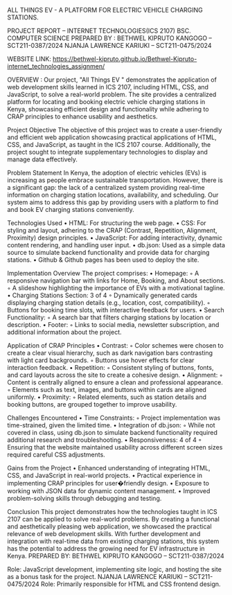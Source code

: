 ALL THINGS EV - A PLATFORM FOR ELECTRIC VEHICLE CHARGING STATIONS.

PROJECT REPORT – INTERNET TECHNOLOGIES(ICS 2107) BSC. COMPUTER SCIENCE PREPARED BY : BETHWEL KIPRUTO KANGOGO – SCT211-0387/2024 NJANJA LAWRENCE KARIUKI – SCT211-0475/2024

WEBSITE LINK: https://bethwel-kipruto.github.io/Bethwel-Kipruto-internet_technologies_assignmen/

OVERVIEW : Our project, "All Things EV " demonstrates the application of web development skills learned in ICS 2107, including HTML, CSS, and JavaScript, to solve a real-world problem. The site provides a centralized platform for locating and booking electric vehicle charging stations in Kenya, showcasing efficient design and functionality while adhering to CRAP principles to enhance usability and aesthetics.

Project Objective The objective of this project was to create a user-friendly and efficient web application showcasing practical applications of HTML, CSS, and JavaScript, as taught in the ICS 2107 course. Additionally, the project sought to integrate supplementary technologies to display and manage data effectively.

Problem Statement In Kenya, the adoption of electric vehicles (EVs) is increasing as people embrace sustainable transportation. However, there is a significant gap: the lack of a centralized system providing real-time information on charging station locations, availability, and scheduling. Our system aims to address this gap by providing users with a platform to find and book EV charging stations conveniently.

Technologies Used • HTML: For structuring the web page. • CSS: For styling and layout, adhering to the CRAP (Contrast, Repetition, Alignment, Proximity) design principles. • JavaScript: For adding interactivity, dynamic content rendering, and handling user input. • db.json: Used as a simple data source to simulate backend functionality and provide data for charging stations. • Github & Github pages has been used to deploy the site.

Implementation Overview The project comprises: • Homepage: ◦ A responsive navigation bar with links for Home, Booking, and About sections. ◦ A slideshow highlighting the importance of EVs with a motivational tagline. • Charging Stations Section: 3 of 4 ◦ Dynamically generated cards displaying charging station details (e.g., location, cost, compatibility). ◦ Buttons for booking time slots, with interactive feedback for users. • Search Functionality: ◦ A search bar that filters charging stations by location or description. • Footer: ◦ Links to social media, newsletter subscription, and additional information about the project.

Application of CRAP Principles • Contrast: ◦ Color schemes were chosen to create a clear visual hierarchy, such as dark navigation bars contrasting with light card backgrounds. ◦ Buttons use hover effects for clear interaction feedback. • Repetition: ◦ Consistent styling of buttons, fonts, and card layouts across the site to create a cohesive design. • Alignment: ◦ Content is centrally aligned to ensure a clean and professional appearance. ◦ Elements such as text, images, and buttons within cards are aligned uniformly. • Proximity: ◦ Related elements, such as station details and booking buttons, are grouped together to improve usability.

Challenges Encountered • Time Constraints: ◦ Project implementation was time-strained, given the limited time. • Integration of db.json: ◦ While not covered in class, using db.json to simulate backend functionality required additional research and troubleshooting. • Responsiveness: 4 of 4 ◦ Ensuring that the website maintained usability across different screen sizes required careful CSS adjustments.

Gains from the Project • Enhanced understanding of integrating HTML, CSS, and JavaScript in real-world projects. • Practical experience in implementing CRAP principles for user�friendly design. • Exposure to working with JSON data for dynamic content management. • Improved problem-solving skills through debugging and testing.

Conclusion This project demonstrates how the technologies taught in ICS 2107 can be applied to solve real-world problems. By creating a functional and aesthetically pleasing web application, we showcased the practical relevance of web development skills. With further development and integration with real-time data from existing charging stations, this system has the potential to address the growing need for EV infrastructure in Kenya. PREPARED BY: BETHWEL KIPRUTO KANGOGO – SCT211-0387/2024

Role: JavaScript development, implementing site logic, and hosting the site as a bonus task for the project. NJANJA LAWRENCE KARIUKI – SCT211-0475/2024
Role: Primarily responsible for HTML and CSS frontend design.

